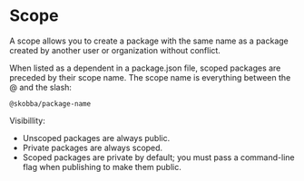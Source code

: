 # Scope
A scope allows you to create a package with the same name as a package created by another user or organization without conflict.

When listed as a dependent in a package.json file, scoped packages are preceded by their scope name. The scope name is everything between the @ and the slash:

    @skobba/package-name

Visibillity:
* Unscoped packages are always public.
* Private packages are always scoped.
* Scoped packages are private by default; you must pass a command-line flag when publishing to make them public.
